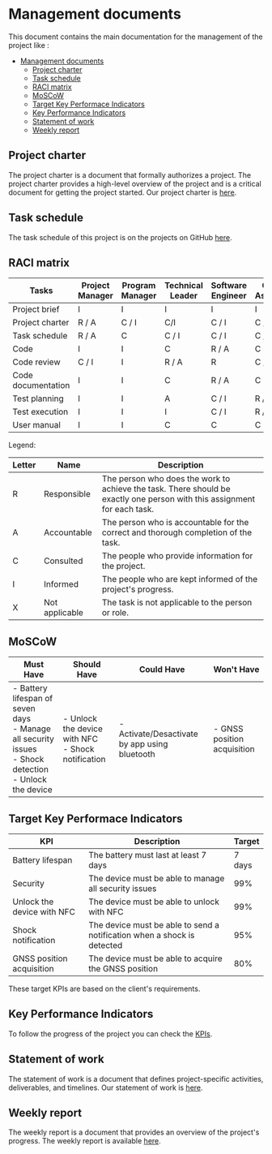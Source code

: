 # Management documents

This document contains the main documentation for the management of the project like :

- [Management documents](#management-documents)
  - [Project charter](#project-charter)
  - [Task schedule](#task-schedule)
  - [RACI matrix](#raci-matrix)
  - [MoSCoW](#moscow)
  - [Target Key Performace Indicators](#target-key-performace-indicators)
  - [Key Performance Indicators](#key-performance-indicators)
  - [Statement of work](#statement-of-work)
  - [Weekly report](#weekly-report)

## Project charter

The project charter is a document that formally authorizes a project. The project charter provides a high-level overview of the project and is a critical document for getting the project started. Our project charter is [here](projectCharter.md).

## Task schedule

The task schedule of this project is on the projects on GitHub [here]( https://github.com/orgs/algosup/projects/25/views/1).

## RACI matrix

|Tasks|Project Manager|Program Manager|Technical Leader|Software Engineer|Quality Assurance|Technical Writer|Customer|
|-----|---------------|---------------|----------------|-----------------|------------------|-----------------|--------|
|Project brief|I|I|I|I|I|I|R / A|
|Project charter|R / A|C / I|C/I|C / I|C / I|C / I|C / I|
|Task schedule|R / A|C|C / I|C / I|C / I|C / I|I|
|Code|I|I|C|R / A|C|C|X|
|Code review|C / I|I|R / A|R|C / I|C / I|X|
|Code documentation|I|I|C|R / A|C|C|X|
|Test planning|I|I|A|C / I|R / A|C|X|
|Test execution|I|I|I|C / I|R / A|C|X|
|User manual| I|I|C|C|C|R / A|I|

Legend:

|Letter|Name|Description|
|------|----|-----------|
|R|Responsible|The person who does the work to achieve the task. There should be exactly one person with this assignment for each task.|
|A|Accountable|The person who is accountable for the correct and thorough completion of the task.|
|C|Consulted|The people who provide information for the project.|
|I|Informed|The people who are kept informed of the project's progress.|
|X|Not applicable|The task is not applicable to the person or role.|

## MoSCoW

| Must Have| Should Have | Could Have | Won't Have |
| -------- | ----------- | ---------- | ---------- |
| - Battery lifespan of seven days <br> - Manage all security issues <br> - Shock detection <br> - Unlock the device | - Unlock the device with NFC <br> - Shock notification|- Activate/Desactivate by app using bluetooth| - GNSS position acquisition|

## Target Key Performace Indicators

| KPI | Description | Target |
| --- | ----------- | ------ |
| Battery lifespan | The battery must last at least 7 days | 7 days |
| Security | The device must be able to manage all security issues | 99% |
| Unlock the device with NFC | The device must be able to unlock with NFC | 99% |
| Shock notification | The device must be able to send a notification when a shock is detected | 95% |
| GNSS position acquisition | The device must be able to acquire the GNSS position | 80% |

These target KPIs are based on the client's requirements.

## Key Performance Indicators

To follow the progress of the project you can check the [KPIs](https://docs.google.com/spreadsheets/d/1Py72_1mZQ5l20KM0fd6HdSRnmj49YibWoImaeFKPc8U/edit?usp=sharing).

## Statement of work

The statement of work is a document that defines project-specific activities, deliverables, and timelines. Our statement of work is [here](statementOfWork.md).

## Weekly report

The weekly report is a document that provides an overview of the project's progress. The weekly report is available [here](WeeklyReports/mainWeeklyReport.md).
